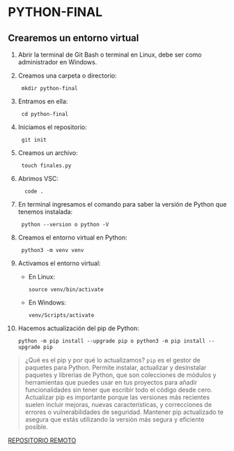 # PYTHON-FINAL
## Crearemos un entorno virtual

1. Abrir la terminal de Git Bash o terminal en Linux, debe ser como administrador en Windows.
2. Creamos una carpeta o directorio:

        mkdir python-final
   
3. Entramos en ella:

        cd python-final
   
4. Iniciamos el repositorio:

        git init
   
5. Creamos un archivo:

        touch finales.py
   
6. Abrimos VSC:

         code .
   
7. En terminal ingresamos el comando para saber la versión de Python que tenemos instalada:

        python --version o python -V
   
8. Creamos el entorno virtual en Python:

        python3 -m venv venv
   
9. Activamos el entorno virtual:
    * En Linux:
   
          source venv/bin/activate
     * En Windows:

           venv/Scripts/activate

10. Hacemos actualización del pip de Python:

        python -m pip install --upgrade pip o python3 -m pip install --upgrade pip

> ¿Qué es el pip y por qué lo actualizamos?
> `pip` es el gestor de paquetes para Python. Permite instalar, actualizar y desinstalar paquetes y librerías de Python, que son colecciones de módulos y herramientas que puedes usar en tus proyectos para añadir funcionalidades sin tener que escribir todo el código desde cero.
> Actualizar pip es importante porque las versiones más recientes suelen incluir mejoras, nuevas características, y correcciones de errores o vulnerabilidades de seguridad. Mantener pip actualizado te asegura que estás utilizando la versión más segura y eficiente posible.

[REPOSITORIO REMOTO](https://github.com/AFRIAULAR/python-final)
